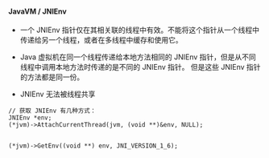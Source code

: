 #### JavaVM / JNIEnv

- 一个 JNIEnv 指针仅在其相关联的线程中有效。不能将这个指针从一个线程中传递给另一个线程，或者在多线程中缓存和使用它。

- Java 虚拟机在同一个线程传递给本地方法相同的 JNIEnv 指针，但是从不同线程中调用本地方法时传递的是不同的 JNIEnv 指针。
但是这些 JNIEnv 指针的方法都是同一份。

- JNIEnv 无法被线程共享

```
// 获取 JNIEnv 有几种方式：
JNIEnv *env;
(*jvm)->AttachCurrentThread(jvm, (void **)&env, NULL); 


(*jvm)->GetEnv((void **) env, JNI_VERSION_1_6);
```
